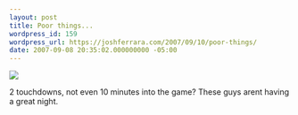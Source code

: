```yaml
---
layout: post
title: Poor things...
wordpress_id: 159
wordpress_url: https://joshferrara.com/2007/09/10/poor-things/
date: 2007-09-08 20:35:02.000000000 -05:00
---
```

<!--Mime Type of File is image/jpeg -->

<a href="https://joshferrara.com/wp-photos/20070910-105401-1.jpg"><img src="https://joshferrara.com/wp-photos/thumb.20070910-105401-1.jpg" /></a>

2 touchdowns, not even 10 minutes into the game? These guys arent having a great night.
